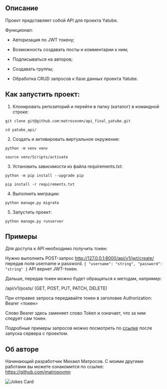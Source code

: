 ## Описание
Проект представляет собой API для проекта Yatube.

Функционал:

* Авторизация по JWT токену;

* Возможность создавать посты и комментарии к ним;

* Подписываться на авторов;

* Создавать группы;

* Обработка CRUD запросов к базе данных проекта Yatube.


## Как запустить проект:
1. Клонировать репозиторий и перейти в папку (каталог) в командной строке:
```
git clone git@github.com:matrosovmn/api_final_yatube.git
```
```
cd yatube_api/
```
2. Cоздать и активировать виртуальное окружение:
```
python -m venv venv
```
```
source venv/Scripts/activate
```
3. Установить зависимости из файла requirements.txt:
```
python -m pip install --upgrade pip
```
```
pip install -r requirements.txt
```
4. Выполнить миграции:
```
python manage.py migrate
```
5. Запустить проект:
```
python manage.py runserver
```


## Примеры
Для доступа к API необходимо получить токен: 

Нужно выполнить POST-запрос http://127.0.0.1:8000/api/v1/jwt/create/ передав поля username и password. 
`
{
  "username": "string",
  "password": "string"
}
`
API вернет JWT-токен.

Дальше, передав токен можно будет обращаться к методам, например:

/api/v1/posts/ (GET, POST, PUT, PATCH, DELETE)

При отправке запроса передавайте токен в заголовке Authorization: Bearer <токен>

Слово Bearer здесь заменяет слово Token и означает, что за ним следует сам токен.

Подробные примеры запросов можно посмотреть по [ссылке](http://127.0.0.1:8000/redoc/) после запуска сервера с проектом.


## Об авторе
Начинающий разработчик Михаил Матросов. С моими другими работами вы можете ознакомится по ссылке: https://github.com/matrosovmn


![Jokes Card](https://readme-jokes.vercel.app/api)
